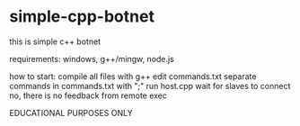 # simple-cpp-botnet
this is simple c++ botnet

requirements: windows, g++/mingw, node.js

how to start:
compile all files with g++
edit commands.txt
separate commands in commands.txt with ";"
run host.cpp
wait for slaves to connect
no, there is no feedback from remote exec


EDUCATIONAL PURPOSES ONLY
